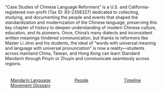 “Case Studies of Chinese Language Reformers” is a U.S. and California-registered non-profit (Tax ID: 83-2358327) dedicated to collecting, studying, and documenting the people and events that shaped the standardization and modernization of the Chinese language, preserving this key chapter of history to deepen understanding of modern Chinese culture, education, and its pioneers. Once, China’s many dialects and inconsistent written meanings hindered communication, but thanks to reformers like Master Li Jinxi and his students, the ideal of “words with universal meaning and language with universal pronunciation” is now a reality—students across mainland China, Taiwan, and Hong Kong can learn Standard Mandarin through Pinyin or Zhuyin and communicate seamlessly across regions.

<div class="banner-container" style="display: flex;">
 	   <div class="left" style="flex: 1; padding: 10px; align-items: center; text-align: center;">
    	   <a href="/glossary/glossary.html" class="banner-link">
     		  <p>Mandarin Language Movement Glossary</p>
   	   		</a>
  		</div>
  	  <div class="middle" style="flex: 1; padding: 10px; align-items: center; text-align: center;">
    	  <a href="/people/people.html" class="banner-link">
      		<p>People</p>
   	 		</a>
  	  </div>
 	  <div class="right" style="flex: 1; padding: 10px; align-items: center; text-align: center;">
    	  <a href="/glossary/timeline.html" class="banner-link">
      		<p>Timeline</p>
    		</a>
  	  </div>
</div>
